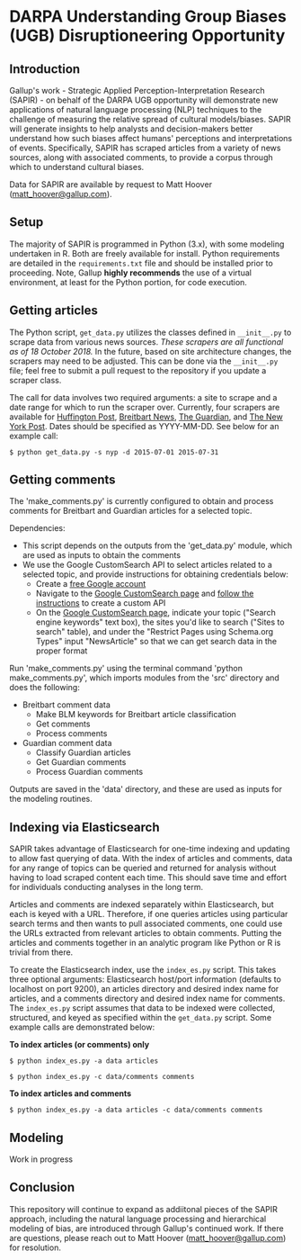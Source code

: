 # DARPA Understanding Group Biases (UGB) Disruptioneering Opportunity
## Introduction
Gallup's work - Strategic Applied Perception-Interpretation Research (SAPIR) - on behalf of the DARPA UGB opportunity will demonstrate new applications of natural language processing (NLP) techniques to the challenge of measuring the relative spread of cultural models/biases. SAPIR will generate insights to help analysts and decision-makers better understand how such biases affect humans' perceptions and interpretations of events. Specifically, SAPIR has scraped articles from a variety of news sources, along with associated comments, to provide a corpus through which to understand cultural biases.

Data for SAPIR are available by request to Matt Hoover (<matt_hoover@gallup.com>).

## Setup
The majority of SAPIR is programmed in Python (3.x), with some modeling undertaken in R. Both are freely available for install. Python requirements are detailed in the `requirements.txt` file and should be installed prior to proceeding. Note, Gallup **highly recommends** the use of a virtual environment, at least for the Python portion, for code execution.

## Getting articles
The Python script, `get_data.py` utilizes the classes defined in `__init__.py` to scrape data from various news sources. *These scrapers are all functional as of 18 October 2018.* In the future, based on site architecture changes, the scrapers may need to be adjusted. This can be done via the `__init__.py` file; feel free to submit a pull request to the repository if you update a scraper class.

The call for data involves two required arguments: a site to scrape and a date range for which to run the scraper over. Currently, four scrapers are available for [Huffington Post](https://www.huffintonpost.com), [Breitbart News](https://www.breitbart.com), [The Guardian](https://www.guardian.com), and [The New York Post](https://www.nypost.com). Dates should be specified as YYYY-MM-DD. See below for an example call:

```
$ python get_data.py -s nyp -d 2015-07-01 2015-07-31
```

## Getting comments
The 'make_comments.py' is currently configured to obtain and process comments for Breitbart and Guardian articles for a selected topic.

Dependencies:
* This script depends on the outputs from the 'get_data.py' module, which are used as inputs to obtain the comments
* We use the Google CustomSearch API to select articles related to a selected topic, and provide instructions for obtaining credentials below:
  * Create a [free Google account](https://cloud.google.com/billing/docs/how-to/manage-billing-account)
  * Navigate to the [Google CustomSearch page](https://cse.google.com/cse/) and [follow the instructions](https://developers.google.com/custom-search/docs/tutorial/creatingcse) to create a custom API
  * On the [Google CustomSearch page](https://cse.google.com/cse/), indicate your topic ("Search engine keywords" text box), the sites you'd like to search ("Sites to search" table), and under the "Restrict Pages using Schema.org Types" input "NewsArticle" so that we can get search data in the proper format

Run 'make_comments.py' using the terminal command 'python make_comments.py', which imports modules from the 'src' directory and does the following:
* Breitbart comment data
  * Make BLM keywords for Breitbart article classification
  * Get comments
  * Process comments 
* Guardian comment data
  * Classify Guardian articles
  * Get Guardian comments
  * Process Guardian comments

Outputs are saved in the 'data' directory, and these are used as inputs for the modeling routines. 

## Indexing via Elasticsearch
SAPIR takes advantage of Elasticsearch for one-time indexing and updating to allow fast querying of data. With the index of articles and comments, data for any range of topics can be queried and returned for analysis without having to load scraped content each time. This should save time and effort for individuals conducting analyses in the long term.

Articles and comments are indexed separately within Elasticsearch, but each is keyed with a URL. Therefore, if one queries articles using particular search terms and then wants to pull associated comments, one could use the URLs extracted from relevant articles to obtain comments. Putting the articles and comments together in an analytic program like Python or R is trivial from there.

To create the Elasticsearch index, use the `index_es.py` script. This takes three optional arguments: Elasticsearch host/port information (defaults to localhost on port 9200), an articles directory and desired index name for articles, and a comments directory and desired index name for comments. The `index_es.py` script assumes that data to be indexed were collected, structured, and keyed as specified within the `get_data.py` script. Some example calls are demonstrated below:

**To index articles (or comments) only**
```
$ python index_es.py -a data articles

$ python index_es.py -c data/comments comments
```

**To index articles and comments**
```
$ python index_es.py -a data articles -c data/comments comments
```

## Modeling
Work in progress

## Conclusion
This repository will continue to expand as addiitonal pieces of the SAPIR approach, including the natural language processing and hierarchical modeling of bias, are introduced through Gallup's continued work. If there are questions, please reach out to Matt Hoover (<matt_hoover@gallup.com>) for resolution.

